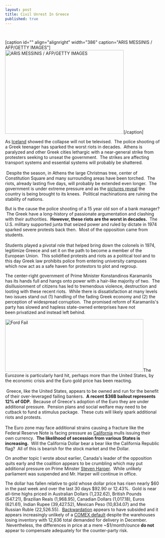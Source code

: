 ```yaml
---
layout: post
title: Civil Unrest In Greece
published: true
---
```

<p> </p>
<p>[caption id="" align="alignright" width="386" caption="ARIS MESSINIS / AFP/GETTY IMAGES"]<img class="  " title="Greece Tree" src="{{ site.baseurl }}/images/GreeceTree.jpg" alt="ARIS MESSINIS / AFP/GETTY IMAGES" width="386" height="272" />[/caption]</p>
<p>As <a href="http://www.runtogold.com/2008/11/civil-unrest-in-iceland/" target="_blank">Iceland</a> showed the collapse will not be televised.  The police shooting of a Greek teenager has sparked the worst riots in decades.  Athens is paralyzed and other Greek cities lethargic with a near-general strike from protesters seeking to unseat the government.  The strikes are affecting transport systems and essential systems will probably be shattered.<br/><br/>  Despite the season, in Athens the large Christmas tree, center of Constitution Square and many surrounding areas have been torched.  The riots, already lasting five days, will probably be extended even longer.  The government is under extreme pressure and as the <a href="http://seattletimes.nwsource.com/html/photogalleries/nationworld2008490974/1.html" target="_blank">pictures reveal</a> the country is being brought to its knees.  Political machinations are ruining the stability of nations.</p>
<p>But is the cause the police shooting of a 15 year old son of a bank manager?  The Greek have a long-history of passionate argumentation and clashing with their authorities.  <strong>However, these riots are the worst in decades.</strong>  The U.S. military supported junta that seized power and ruled by dictate in 1974 sparked severe protests back then.  Most of the opposition came from students.  <br/><br/>Students played a pivotal role that helped bring down the colonels in 1974, legitimize Greece and set it on the path to become a member of the European Union.  This solidified protests and riots as a political tool and to this day Greek law prohibits police from entering university campuses which now act as a safe haven for protestors to plot and regroup.</p>
<p>The center-right government of Prime Minister Konstandinos Karamanlis has its hands full and hangs onto power with a hair-like majority of two.  The disillusionment of citizens has led to tremendous violence, destruction and looting with these recent riots.  While there is dissatisfaction at many levels two issues stand out (1) handling of the fading Greek economy and (2) the perception of widespread corruption.  The promised reform of Karamanlis's party has slowed and hapless state-owned enterprises have not been privatized and instead left behind.</p>
<p><img class="aligncenter size-full wp-image-982" title="Ford Fail" src="{{ site.baseurl }}/images/ford.jpg" alt="Ford Fail" width="450" height="171" />The Eurozone is particularly hard hit, perhaps more than the United States, by the economic crisis and the Euro gold price has been reacting. <br/><br/> Greece, like the United States, appears to be owned and run for the benefit of their over-leveraged failing bankers.  <strong>A recent $36B bailout represents 12% of GDP.</strong>  Because of Greece's adoption of the Euro they are under additional pressure.  Pension plans and social welfare may need to be cutback to fund a stimulus package.  These cuts will likely spark additional riots and protests.  <br/><br/>The Euro zone may face additional strains causing a fracture like the Federal Reserve Note is facing pressure as <a href="http://www.khsltv.com/content/topstories/story/California-Could-Issue-IOUs/XCHl6yFM3UyIGHjREw3z1Q.cspx" target="_blank">California</a> mulls issuing their own currency.  <strong>The likelihood of secession from various States is increasing.</strong>  Will the California Dollar bear a bear like the California Republic flag?  All of this is bearish for the stock market and the Dollar.</p>
<p>On another topic I wrote about earlier, Canada's leader of the opposition quits early and the coalition appears to be crumbling which may put additional pressure on Prime Minster <a href="http://www.runtogold.com/2008/12/canadian-political-turmoil-with-harper/" target="_blank">Steven Harper</a>.  While unlikely parliament was suspended and Mr. Harper will continue in office.</p>
<p>The dollar has fallen relative to gold whose dollar price has risen nearly $60 in the past week and over the last 30 days $92.90 or 12.43%.  Gold is near all-time highs priced in Australian Dollars (1,232.62), British Pounds (547.21), Brazilian Reals (1,968.95), Canadian Dollars (1,017.18), Euros (621.61), Indian Rupee (39,427.52), Mexican Peso (10,834.07) and the Russian Ruble (22,526.55).  <a href="http://www.runtogold.com/2008/12/gold-in-backwardation/" target="_blank">Backwardation</a> appears to have subsided and it appears increasingly unlikely of a <a href="http://www.runtogold.com/2008/12/gold-continues-vaporization-of-comex/" target="_blank">COMEX default</a> despite the warehouses losing inventory with 12,636 total demanded for delivery in December.  Nevertheless, the differences in price at a mere ~$1/month/ounce <strong>do not</strong> appear to compensate adequately for the counter-party risk.</p>
